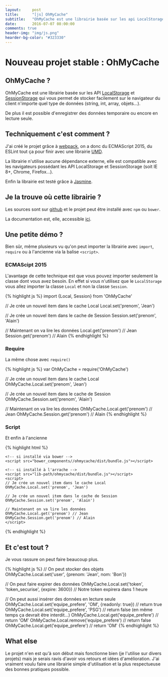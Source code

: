 ```yaml
---
layout:     post
title:      "[js] OhMyCache"
subtitle:   "OhMyCache est une librairie basée sur les api LocalStorage et SessionStorage qui vous permet de stocker facilement sur le navigateur du client n'importe quel type de données (string, int, array, objets...)"
date:       2016-07-07 08:00:00
comments: true
header-img: "img/js.png"
hearder-bg-color: "#323330"
---
```


# Nouveau projet stable : OhMyCache

## OhMyCache ?

OhMyCache est une librairie basée sur les API [LocalStorage](https://developer.mozilla.org/fr/docs/Web/API/Window/localStorage) et [SessionStorage](https://developer.mozilla.org/fr/docs/Web/API/Window/sessionStorage) qui vous permet de stocker facilement sur le navigateur du client n'importe quel type de données (string, int, array, objets...).

De plus il est possible d'enregistrer des données temporaire ou encore en lecture seule.

## Techniquement c'est comment ?

J'ai créé le projet grâce à [webpack](https://webpack.github.io/), on a donc du ECMAScript 2015, du ESLint tout ça pour finir avec une librairie [UMD](https://github.com/umdjs/umd).

La librairie n'utilise aucune dépendance externe, elle est compatible avec les navigateurs possédant les API LocalStorage et SessionStorage (soit IE 8+, Chrome, Firefox...).

Enfin la librairie est testé grâce à [Jasmine](http://jasmine.github.io/).

## Je la trouve où cette librairie ?

Les sources sont sur [github](https://github.com/ozee31/ohmycache/) et le projet peut être installé avec `npm` ou `bower`.

La documentation est, elle, accessible [ici](http://www.flavienbeninca.fr/ohmycache/).

## Une petite démo ?

Bien sûr, même plusieurs vu qu'on peut importer la librairie avec `import`, `require` ou à l'ancienne via la balise `<script>`.

### ECMAScipt 2015

L'avantage de cette technique est que vous pouvez importer seulement la classe dont vous avez besoin. En effet si vous n'utilisez que le `LocalStorage` vous allez importer la classe `Local` et non la classe `Session`.

{% highlight js %}
import {Local, Session} from 'OhMyCache'

// Je crée un nouvel item dans le cache Local
Local.set('prenom', 'Jean')

// Je crée un nouvel item dans le cache de Session
Session.set('prenom', 'Alain')

// Maintenant on va lire les données
Local.get('prenom') // Jean
Session.get('prenom') // Alain
{% endhighlight %}

### Require

La même chose avec `require()`

{% highlight js %}
var OhMyCache = require('OhMyCache')

// Je crée un nouvel item dans le cache Local
OhMyCache.Local.set('prenom', 'Jean')

// Je crée un nouvel item dans le cache de Session
OhMyCache.Session.set('prenom', 'Alain')

// Maintenant on va lire les données
OhMyCache.Local.get('prenom') // Jean
OhMyCache.Session.get('prenom') // Alain
{% endhighlight %}

### Script

Et enfin à l'ancienne

{% highlight html %}
<html>
  <head>
    <!-- si installé via npm -->
    <script src="node_modules/ohmycache/dist/bundle.js"></script>

    <!-- si installé via bower -->
    <script src="bower_components//ohmycache/dist/bundle.js"></script>

    <!-- si installé à l'arrache -->
    <script src="lib-path/ohmycache/dist/bundle.js"></script>
    <script>
    // Je crée un nouvel item dans le cache Local
    OhMyCache.Local.set('prenom', 'Jean')

    // Je crée un nouvel item dans le cache de Session
    OhMyCache.Session.set('prenom', 'Alain')

    // Maintenant on va lire les données
    OhMyCache.Local.get('prenom') // Jean
    OhMyCache.Session.get('prenom') // Alain
    </script>
  </head>
</html>
{% endhighlight %}

## Et c'est tout ?

Je vous rassure on peut faire beaucoup plus.

{% highlight js %}
// On peut stocker des objets
OhMyCache.Local.set('user', {prenom: 'Jean', nom: 'Bon'})

// On peut faire expirer des données
OhMyCache.Local.set('token', 'token_securise', {expire: 3600}) // Notre token expirera dans 1 heure

// On peut aussi insérer des données en lecture seule
OhMyCache.Local.set('equipe_prefere', 'OM', {readonly: true}) // return true
OhMyCache.Local.set('equipe_prefere', 'PSG') // return false (en même temps ça devrait être interdit...)
OhMyCache.Local.get('equipe_prefere') // return 'OM'
OhMyCache.Local.remove('equipe_prefere') // return false
OhMyCache.Local.get('equipe_prefere') // return 'OM'
{% endhighlight %}

## What else

Le projet n'en est qu'à son début mais fonctionne bien (je l'utilise sur divers projets) mais je serais ravis d'avoir vos retours et idées d'amélioration.
J'ai vraiment voulu faire une librairie simple d'utilisation et la plus respectueuse des bonnes pratiques possible.